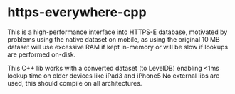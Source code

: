 # https-everywhere-cpp

This is a high-performance interface into HTTPS-E database, motivated by problems using the native dataset on mobile,
as using the original 10 MB dataset will use excessive RAM if kept in-memory or will be slow if lookups are performed on-disk. 

This C++ lib works with a converted dataset (to LevelDB) enabling <1ms lookup time on older devices like iPad3 and iPhone5
No external libs are used, this should compile on all architectures.
